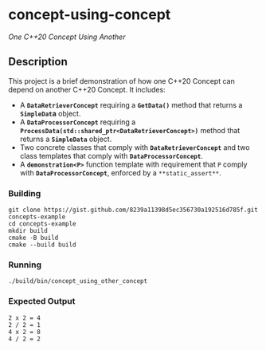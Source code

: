 # concept-using-concept

*One C++20 Concept Using Another*

## Description

This project is a brief demonstration of how one C++20 Concept can depend on another C++20 Concept. It includes:

- A **`DataRetrieverConcept`** requiring a **`GetData()`** method that returns a **`SimpleDat`a** object.
- A **`DataProcessorConcept`** requiring a **`ProcessData(std::shared_ptr<DataRetrieverConcept>)`**  method that returns a **`SimpleData`** object.
- Two concrete classes that comply with **`DataRetrieverConcept`** and two class templates that comply with **`DataProcessorConcept`**.
- A **`demonstration<P>`** function template with requirement that `P` comply with **`DataProcessorConcept`**, enforced by a `**static_assert**`.


### Building

```
git clone https://gist.github.com/8239a11398d5ec356730a192516d785f.git concepts-example
cd concepts-example
mkdir build
cmake -B build
cmake --build build
```

### Running
```
./build/bin/concept_using_other_concept
```

### Expected Output
```
2 x 2 = 4
2 / 2 = 1
4 x 2 = 8
4 / 2 = 2

```